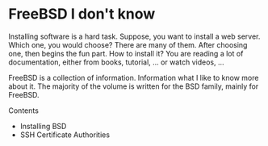 # FreeBSD I don't know

Installing software is a hard task. Suppose, you want to install a web server. Which one, you would choose? There are many of them. After choosing one, then begins the fun part. How to install it? You are reading a lot of documentation, either from books, tutorial, ... or watch videos, ...

FreeBSD is a collection of information. Information what I like to know more about it. The majority of the volume is written for the BSD family, mainly for FreeBSD. 

Contents
* Installing BSD
* SSH Certificate Authorities
